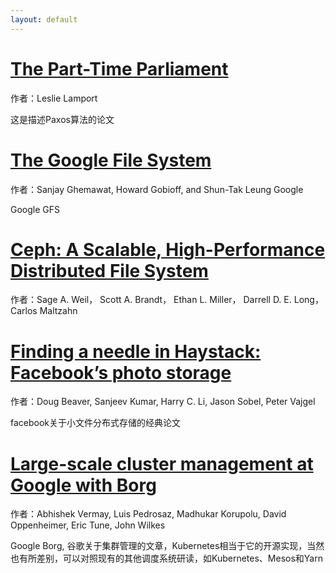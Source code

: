 ```yaml
---
layout: default
---
```


# [](#header-2)[The Part-Time Parliament](articles/Paxos)

作者：Leslie Lamport

这是描述Paxos算法的论文

# [](#header-2)[The Google File System](articles/GFS)

作者：Sanjay Ghemawat, Howard Gobioff, and Shun-Tak Leung
Google

Google GFS
# [](#header-2)[Ceph: A Scalable, High-Performance Distributed File System](articles/ceph)

作者：Sage A. Weil， Scott A. Brandt， Ethan L. Miller， Darrell D. E. Long， Carlos Maltzahn


# [](#header-2)[Finding a needle in Haystack: Facebook’s photo storage](articles/Haystack)

作者：Doug Beaver, Sanjeev Kumar, Harry C. Li, Jason Sobel, Peter Vajgel

facebook关于小文件分布式存储的经典论文

# [](#header-2)[Large-scale cluster management at Google with Borg](articles/Borg)

作者：Abhishek Vermay, Luis Pedrosaz, Madhukar Korupolu, David Oppenheimer, Eric Tune, John Wilkes

Google Borg, 谷歌关于集群管理的文章，Kubernetes相当于它的开源实现，当然也有所差别，可以对照现有的其他调度系统研读，如Kubernetes、Mesos和Yarn
